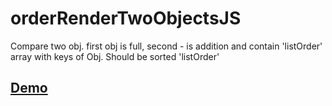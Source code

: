 # orderRenderTwoObjectsJS
Compare two obj. first obj is full, second - is addition and contain 'listOrder' array with keys of Obj. Should be sorted 'listOrder'

## [Demo](http://jsfiddle.net/kfmmyuu0/4/)
